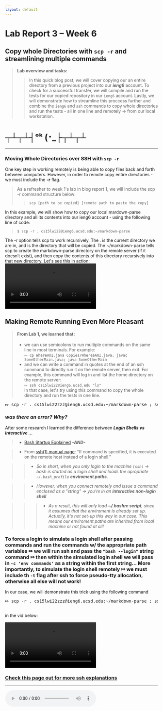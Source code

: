 ```yaml
---
layout: default
---
```


# Lab Report 3 – Week 6
## Copy whole Directories with `scp -r` and streamlining multiple commands

> **Lab overview and tasks:**
>>In this quick blog post, we will cover copying our an entire directory from a previous project into our ***ieng6*** account. To check for a successful transfer, we will compile and run the tests for our copied repository in our `ieng6` account. Lastly, we will demonstrate how to streamline this proccess further and combine the `ieng6` and `ssh` commands to copy whole directories and run the tests - all in one line and remotely -> from our local workstation.

# ┬┴┬┴┤ᵒᵏ (･_├┬┴┬┴
***

### Moving Whole Directories over SSH with `scp -r`
One key step in working remotely is being able to copy files back and forth between computers. However, in order to remote copy entire directories - we must include the **-r** flag. 
> As a refresher to week 1's lab in blog report 1, we will include the scp -r command structure below:
>> `scp [path to be copied] [remote path to paste the copy] `


In this example, we will show how to copy our local mardown-parse directory and all its contents into our ieng6 account - using the following line of code:
> `$ scp -r . cs15lwi22@ieng6.ucsd.edu:~/markdown-parse`

The -r option tells scp to work recursively. The . is the current directory we are in, and is the directory that will be copied. The ~/markdown-parse tells scp to create the markdown-parse directory on the remote server (if it doesn’t exist), and then copy the contents of this directory recursively into that new directory.
Let's see this in action:
<video src="assets\images\week6-report3-vid_A.mp4" controls="controls" style="max-width: 1000px;"></video>

## Making Remote Running Even More Pleasant
>#### From Lab 1, we learned that:
>* we can use semicolons to run multiple commands on the same line in most terminals. For example: <br>`⤇ cp WhereAmI.java Copies/WhereaAmI.java; javac SomeOtherMain.java; java SomeOtherMain`
>* and we can write a command in quotes at the end of an ssh command to directly run it on the remote server, then exit. For example, this command will log in and list the home directory on the remote server: <br>`⤇ ssh cs15lwi22@ieng6.ucsd.edu "ls"`<br>
In that case, let's try using this command to copy the whole directory and run the tests in one line. <br>
<pre>⤇ scp -r . cs15lwi22zzz@ieng6.ucsd.edu:~/markdown-parse ; ssh -t cs15lwi22aog@ieng6.ucsd.edu "cd markdown-parse-linux/ ; make test"</pre>

### *was there an error? Why?*

After some research I learned the difference between ***Login Shells vs Interactive ...***
>* [Bash Startup Explained](https://zwischenzugs.com/2019/02/27/bash-startup-explained/) ***-AND-***

>* From [ssh(1) manual page](https://linux.die.net/man/1/ssh): "If command is specified, it is executed on the remote host instead of a login shell."

>>* *So in short, when you only login to the machine `[ssh]` -> bash is started as a login shell and loads the apropriate `~/.bash_profile` **enviroment paths**.*

>>* *However, when you connect remotely and issue a command enclosed as a "string" -> you’re in an **interactive non-login shell*** 

>>>* *As a result, this will only load **~/.bashrc script**, since it assumes that the enviroment is already set up. Actually, it's not set-up this way in our case. This means our enviroment paths are inherited from local machine or not found at all!*

### To force a login to simulate a login shell after passing commands and run the commands w/ the appropriate path variables ⤇ we will run **ssh** and pass the `"bash --login"` string command ⤇ then within the simulated login shell we will pass in `-c 'env commands'` as a string within the first string... More importantly, to simulate the login shell remotely ⤇ we must include th `-t` flag after **ssh** to force pseudo-tty allocation, otherwise all else will not work!

In our case, we will demonstrate this trick using the following command <br>
<pre>⤇ scp -r . cs15lwi22zzz@ieng6.ucsd.edu:~/markdown-parse ; ssh -t cs15lwi22zzz@ieng6.ucsd.edu "bash --login -c 'cd markdown-parse/;make test'"</pre><br>in the vid below:

<video src="assets\images\week6-report3-vid_B.mp4" controls="controls" style="max-width: 1000px;"></video>

### [Check this page out for more ssh explanations](https://explainshell.com/explain?cmd=ssh+-t+my_host+my_command)



***
<audio preload="metadata" controls loop autoplay>
  <source src="assets\images\Tower of Lahja - Ninja Gaiden II_ The Dark Sword of Chaos (128 kbps).mp3" type="audio/mpeg">
Your browser does not support the audio element.
</audio>